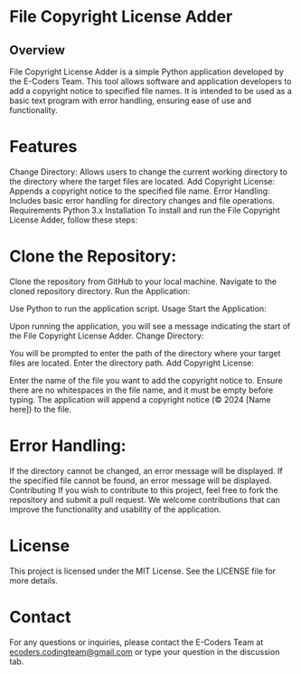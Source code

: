 # File Copyright License Adder
## Overview
File Copyright License Adder is a simple Python application developed by the E-Coders Team. This tool allows software and application developers to add a copyright notice to specified file names. It is intended to be used as a basic text program with error handling, ensuring ease of use and functionality.

# Features
Change Directory: Allows users to change the current working directory to the directory where the target files are located.
Add Copyright License: Appends a copyright notice to the specified file name.
Error Handling: Includes basic error handling for directory changes and file operations.
Requirements
Python 3.x
Installation
To install and run the File Copyright License Adder, follow these steps:

# Clone the Repository:

Clone the repository from GitHub to your local machine.
Navigate to the cloned repository directory.
Run the Application:

Use Python to run the application script.
Usage
Start the Application:

Upon running the application, you will see a message indicating the start of the File Copyright License Adder.
Change Directory:

You will be prompted to enter the path of the directory where your target files are located.
Enter the directory path.
Add Copyright License:

Enter the name of the file you want to add the copyright notice to. Ensure there are no whitespaces in the file name, and it must be empty before typing.
The application will append a copyright notice (© 2024 [Name here]) to the file.
# Error Handling:

If the directory cannot be changed, an error message will be displayed.
If the specified file cannot be found, an error message will be displayed.
Contributing
If you wish to contribute to this project, feel free to fork the repository and submit a pull request. We welcome contributions that can improve the functionality and usability of the application.

# License
This project is licensed under the MIT License. See the LICENSE file for more details.

# Contact
For any questions or inquiries, please contact the E-Coders Team at ecoders.codingteam@gmail.com or type your question in the discussion tab.
